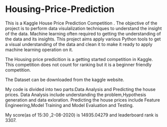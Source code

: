 # Housing-Price-Prediction

This is a Kaggle House Price Prediction Competition . The objective of the project is to perform data visulalization techniques to understand the insight of the data. Machine learning often required to getting the understanding of the data and its insights. This project aims apply various Python tools to get a visual understanding of the data and clean it to make it ready to apply machine learning operation on it.

The Housing price predicition is a getting started competition in Kaggle.
This competition does not count for ranking but it is a beginner friendly competition.

The Dataset can be downloaded from the kaggle website.

My code is divided into two parts:Data Analysis and Predicting the house prices.
Data Analysis  include understanding the problem,Hypothesis generation and data exloration.
Predicting the house prices include Feature Engineering,Model Training and Model Evaluation and Testing.

My score(as of 15:30 ,2-08-2020) is 14935.04279 and leaderboard rank is 3307.


